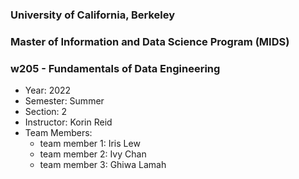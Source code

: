 ### University of California, Berkeley
### Master of Information and Data Science Program (MIDS)
### w205 - Fundamentals of Data Engineering

* Year: 2022
* Semester: Summer
* Section: 2
* Instructor: Korin Reid
* Team Members:
    * team member 1: Iris Lew
    * team member 2: Ivy Chan
    * team member 3: Ghiwa Lamah
